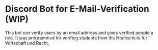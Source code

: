 # Discord Bot for E-Mail-Verification (WIP)

This bot can verify users by an email address and gives verified people a role. It was programmed for verifing students from the Hochschule für Wirtschaft und Recht.
